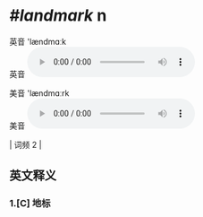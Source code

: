 # ***\#landmark*** n
英音 'lændmɑːk  
英音
<audio src="./media/landmark1.aac" controls="controls"></audio>

美音 'lændmɑːrk  
美音
<audio src="./media/landmark2.aac" controls="controls"></audio>



| 词频 2 |  

英文释义
---
### 1.**[C] 地标**  


